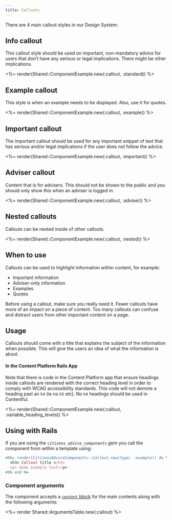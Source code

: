 ```yaml
---
title: Callouts
---
```


There are 4 main callout styles in our Design System:

## Info callout

This callout style should be used on important, non-mandatory advice for users that don’t have any serious or legal implications. There might be other implications.

<%= render(Shared::ComponentExample.new(:callout, :standard)) %>

## Example callout

This style is when an example needs to be displayed. Also, use it for quotes.

<%= render(Shared::ComponentExample.new(:callout, :example)) %>

## Important callout

The important callout should be used for any important snippet of text that has serious and/or legal implications if the user does not follow the advice.

<%= render(Shared::ComponentExample.new(:callout, :important)) %>

## Adviser callout

Content that is for advisers. This should not be shown to the public and you should only show this when an adviser is logged in.

<%= render(Shared::ComponentExample.new(:callout, :adviser)) %>

## Nested callouts

Callouts can be nested inside of other callouts.

<%= render(Shared::ComponentExample.new(:callout, :nested)) %>

## When to use

Callouts can be used to highlight information within content, for example:

- Important information
- Adviser-only information
- Examples
- Quotes

Before using a callout, make sure you really need it. Fewer callouts have more of an impact on a piece of content. Too many callouts can confuse and distract users from other important content on a page.

## Usage

Callouts should come with a title that explains the subject of the information when possible. This will give the users an idea of what the information is about.

#### In the Content Platform Rails App

Note that there is code in the Content Platform app that ensure headings inside callouts are rendered with the correct heading level in order to comply with WCAG accessibility standards. This code will not demote a heading past an `h4` (ie no `h5` etc). No `h4` headings should be used in Contentful.

<%= render(Shared::ComponentExample.new(:callout, :variable_heading_levels)) %>

## Using with Rails

If you are using the `citizens_advice_components` gem you call the component from within a template using:

```rb
<%%= render(CitizensAdviceComponents::Callout.new(type: :example)) do %>
  <h3> Callout title </h3>
  <p> Some example text</p>
<%% end %>
```
### Component arguments

The component accepts a [`content` block](https://viewcomponent.org/guide/#implementation) for the main contents along with the following arguments:

<%= render Shared::ArgumentsTable.new(:callout) %>
